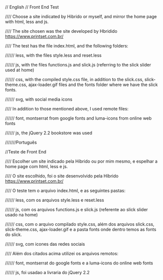 // English
// Front End Test

//// Choose a site indicated by Hibrido or myself, and mirror the home page with html, less and js.

//// The site chosen was the site developed by Hbridido https://www.printset.com.br/

//// The test has the file index.html, and the following folders:

////// less, with the files style.less and reset.less

////// js, with the files functions.js and slick.js (referring to the slick slider used at home)

////// css, with the compiled style.css file, in addition to the slick.css, slick-theme.css, ajax-loader.gif files and the fonts folder where we have the slick fonts.

////// svg, with social media icons

//// In addition to those mentioned above, I used remote files:

////// font, montserrat from google fonts and luma-icons from online web fonts

////// js, the jQuery 2.2 bookstore was used




///////Português

//Teste de Front End

//// Escolher um site indicado pela Híbrido ou por mim mesmo, e espelhar a home page com html, less e js.

//// O site escolhido, foi o site desenvolvido pela Híbrido https://www.printset.com.br/

//// O teste tem o arquivo index.html, e as seguintes pastas:

////// less, com os arquivos style.less e reset.less

////// js, com os arquivos functions.js e slick.js (referente ao slick slider usado na home)

////// css, com o arquivo compilado style.css, além dos arquivos slick.css, slick-theme.css, ajax-loader.gif e a pasta fonts onde dentro temos as fonts do slick.

////// svg, com icones das redes sociais


//// Além dos citados acima utilizei os arquivos remotos:

////// font, montserrat do google fonts e a luma-icons do online web fonts

////// js, foi usadao a livraria do jQuery 2.2
